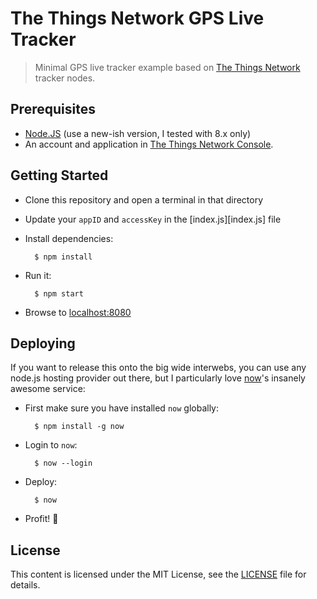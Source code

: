 # The Things Network GPS Live Tracker

> Minimal GPS live tracker example based on [The Things Network](https://thethingsnetwork.org) tracker nodes.

## Prerequisites

* [Node.JS](https://nodejs.org/) (use a new-ish version, I tested with 8.x only)
* An account and application in [The Things Network Console](https://console.thethingsnetwork.org/).

## Getting Started

* Clone this repository and open a terminal in that directory
* Update your `appID` and `accessKey` in the [index.js][index.js] file
* Install dependencies:

        $ npm install

* Run it:

        $ npm start

* Browse to [localhost:8080](http://localhost:8080/)

## Deploying

If you want to release this onto the big wide interwebs, you can use any node.js hosting provider out there, but I particularly love [now](https://zeit.co/now)'s insanely awesome service:

* First make sure you have installed `now` globally:

        $ npm install -g now

* Login to `now`:

        $ now --login

* Deploy:

        $ now

* Profit! :rocket:

## License

This content is licensed under the MIT License, see the [LICENSE](LICENSE) file for details.
